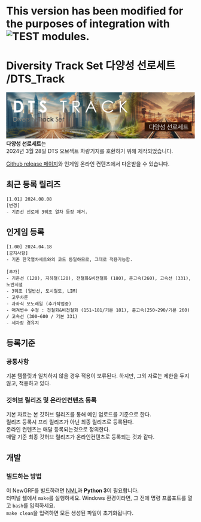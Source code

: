 # This version has been modified for the purposes of integration with ![TEST](https://github.com/Gadg8eer/tracktype-extended-standardization-templates) modules.

# Diversity Track Set 다양성 선로세트 /DTS_Track
![DTS_Track_board](https://github.com/DTS-NewGRF/DTS_Track/blob/main/docs/DTS_Track_board.png)
**다양성 선로세트**는 <br>
2024년 3월 28일 DTS 오브젝트 차량기지를 호환하기 위해 제작되었습니다.<br>

[Github release 페이지](https://github.com/DTS-NewGRF/DTS_Track/releases)와 인게임 온라인 컨텐츠에서 다운받을 수 있습니다.<br>

## 최근 등록 릴리즈
```
[1.01] 2024.08.08
[변경]
- 기존선 선로에 3궤조 열차 등장 제거.
```

## 인게임 등록
```
[1.00] 2024.04.18
[공지사항]
- 기존 한국열차세트와의 코드 동일하므로, 그대로 적용가능함.

[추가]
- 기존선 (120), 지하철(120), 전철화&비전철화 (180), 준고속(260), 고속선 (331), 노반시설
- 3궤조 (일반선, 도시철도, LIM)
- 고무차륜
- 과좌식 모노레일 (추가작업중)
- 매겨변수 수정 : 전철화&비전철화 (151~181/기본 181), 준고속(250~290/기본 260) / 고속선 (300~600 / 기본 331)
- 세차장 경유지
```

## 등록기준
### 공통사항
기본 템플릿과 일치하지 않을 경우 적용이 보류된다. 하지만, 그외 자료는 제한을 두지 않고, 적용하고 있다.

### 깃허브 릴리즈 및 온라인컨텐츠 등록
기본 자료는 본 깃허브 릴리즈를 통해 메인 업로드를 기준으로 한다. <br>
릴리즈 등록시 프리 릴리즈가 아닌 최종 릴리즈로 등록된다. <br>
온라인 컨텐츠는 매달 등록되는것으로 정의한다. <br>
매달 기준 최종 깃허브 릴리즈가 온라인컨텐츠로 등록되는 것과 같다. <br>

## 개발
### 빌드하는 방법
이 NewGRF를 빌드하려면 [NML](https://github.com/OpenTTD/nml)과 **Python 3**이 필요합니다. <br> 
터미널 쉘에서 ``make``를 실행하세요. Windows 환경이라면, 그 전에 명령 프롬포트를 열고 ``bash``를 입력하세요.  <br>
``make clean``을 입력하면 모든 생성된 파일이 초기화됩니다.
